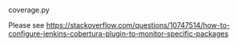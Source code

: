 coverage.py

Please see https://stackoverflow.com/questions/10747514/how-to-configure-jenkins-cobertura-plugin-to-monitor-specific-packages
